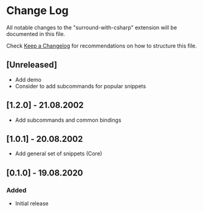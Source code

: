 # Change Log

All notable changes to the "surround-with-csharp" extension will be documented in this file.

Check [Keep a Changelog](http://keepachangelog.com/) for recommendations on how to structure this file.

## [Unreleased]

* Add demo
* Consider to add subcommands for popular snippets

## [1.2.0] - 21.08.2002

* Add subcommands and common bindings

## [1.0.1] - 20.08.2002

* Add general set of snippets (Core)

## [0.1.0] - 19.08.2020

### Added

* Initial release
